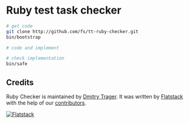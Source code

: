 # Ruby test task checker

```bash
# get code
git clone http://github.com/fs/tt-ruby-checker.git
bin/bootstrap

# code and implement

# check implementation
bin/safe
```

## Credits

Ruby Checker is maintained by [Dmitry Trager](http://github.com/dmitrytrager).
It was written by [Flatstack](http://www.flatstack.com) with the help of our
[contributors](http://github.com/fs/tt-ruby-checker/contributors).


[![Flatstack](https://avatars0.githubusercontent.com/u/15136?v=2&s=200)](http://www.flatstack.com)
